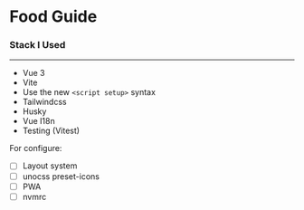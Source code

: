 # Food Guide

### Stack I Used

---

- Vue 3
- Vite
- Use the new `<script setup>` syntax
- Tailwindcss
- Husky
- Vue I18n
- Testing (Vitest)

For configure:

- [ ] Layout system
- [ ] unocss preset-icons
- [ ] PWA
- [ ] nvmrc

